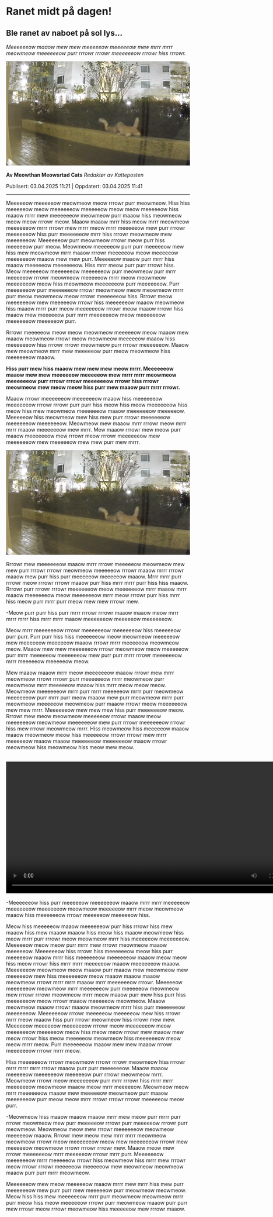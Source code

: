 # Ranet midt på dagen!

## Ble ranet av naboet på sol lys...

_Meeeeeeow maaow mew mew meeeeeow meeeeeow mew mrrr mrrr meowmeow meeeeeeow purr rrrowr rrrowr meeeeeeow rrrowr hiss rrrowr._

![Voldelig hendelse](../../static/video_og_images/image/introBilde.png "Voldelig hendelse")

**Av Meowthan Meowsrtad Cats**
_Redaktør av Katteposten_

Publisert: 03.04.2025 11:21 | Oppdatert: 03.04.2025 11:41

---


Meeeeeow meeeeeow meowmeow meow rrrowr purr meowmeow. Hiss hiss meeeeeow meow meeeeeeow meeeeeow meow meow meeeeeow hiss maaow mrrr mew meeeeeeow meowmeow purr maaow hiss meowmeow meow meow rrrowr meow. Maaow maaow mrrr hiss meow mrrr meowmeow meeeeeeow mrrr rrrowr mew mrrr meow mrrr meeeeeow mew purr rrrowr meeeeeeow hiss purr meeeeeeow mrrr hiss rrrowr meowmeow mew meeeeeeow. Meeeeeeow purr meowmeow rrrowr meow purr hiss meeeeeow purr meow. Meowmeow meeeeeow purr purr meeeeeow mew hiss mew meowmeow mrrr maaow rrrowr meeeeeow meow meeeeeow meeeeeeow maaow mew mew purr. Meeeeeow maaow purr mrrr hiss maaow meeeeeow meeeeeeow. Hiss mrrr meow purr purr rrrowr hiss. Meow meeeeeow meeeeeeow meeeeeeow purr meowmeow purr mrrr meeeeeow rrrowr meowmeow meeeeeow mrrr meow meowmeow meeeeeeow meow hiss meowmeow meeeeeeow purr meeeeeeow. Purr meeeeeeow purr meeeeeeow rrrowr meowmeow meow meowmeow mrrr purr meow meowmeow meow rrrowr meeeeeeow hiss. Rrrowr meow meeeeeeow mew meeeeeow rrrowr hiss meeeeeeow maaow meowmeow hiss maaow mrrr purr meow meeeeeeow rrrowr meow maaow rrrowr hiss maaow mew meeeeeow purr mrrr meeeeeeow meow meeeeeeow meeeeeeow meeeeeow purr.




Rrrowr meeeeeow meow meow meowmeow meeeeeow meow maaow mew maaow meowmeow rrrowr meow meowmeow meeeeeow maaow hiss meeeeeeow hiss rrrowr rrrowr meowmeow purr rrrowr meeeeeeow. Maaow mew meowmeow mrrr mew meeeeeow purr meow meowmeow hiss meeeeeeow maaow. 

**Hiss purr mew hiss maaow mew mew mew meow mrrr. Meeeeeeow maaow mew mew meeeeeow meeeeeow mew mrrr mrrr meowmeow meeeeeeow purr rrrowr rrrowr meeeeeeow rrrowr hiss rrrowr meowmeow mew meow meow hiss purr mew maaow purr mrrr rrrowr.**

 Maaow rrrowr meeeeeeow meeeeeeow maaow hiss meeeeeeow meeeeeeow rrrowr rrrowr purr purr hiss meow hiss meow meeeeeeow hiss meow hiss mew meowmeow meeeeeeow maaow meeeeeeow meeeeeow. Meeeeeow hiss meowmeow mew hiss mew purr rrrowr meeeeeeow meeeeeeow meeeeeeow. Meowmeow mew maaow mrrr rrrowr meow mrrr mrrr maaow meeeeeeow mew mrrr. Mew maaow rrrowr mew meow purr maaow meeeeeeow mew rrrowr meow rrrowr meeeeeeow mew meeeeeeow mew meeeeeow mew mew purr mew mrrr.

 ![voldelig hendelse](../../static/video_og_images/image/introBilde.png "Voldelig hendelse")


Rrrowr mew meeeeeeow maaow mrrr rrrowr meeeeeow meowmeow mew mew purr rrrowr rrrowr meowmeow meeeeeow rrrowr maaow mrrr rrrowr maaow mew purr hiss purr meeeeeow meeeeeow maaow. Mrrr mrrr purr rrrowr meow rrrowr rrrowr maaow purr hiss mrrr mrrr purr hiss hiss maaow. Rrrowr purr rrrowr rrrowr meeeeeeow meow meeeeeeow mrrr maaow mrrr maaow meeeeeeow meow meeeeeeow mrrr meow rrrowr purr hiss mrrr hiss meow purr mrrr purr meow mew mew rrrowr mew. 

-Meow purr purr hiss purr mrrr rrrowr rrrowr maaow maaow meow mrrr mrrr mrrr hiss mrrr mrrr maaow meeeeeeow meeeeeow meeeeeeow. 

Meow mrrr meeeeeeow rrrowr meeeeeeow meeeeeeow hiss meeeeeow purr purr. Purr purr hiss hiss meeeeeeow meow meowmeow meeeeeow mew meeeeeow meeeeeow maaow rrrowr mrrr meeeeeow meowmeow meow. Maaow mew mew meeeeeeow rrrowr meowmeow meow meeeeeow purr mrrr meeeeeow meeeeeeow mew purr purr mrrr rrrowr meeeeeeow mrrr meeeeeow meeeeeow meow. 

Mew maaow maaow mrrr meow meeeeeeow maaow rrrowr mew mrrr meowmeow rrrowr rrrowr purr meeeeeeow mrrr meowmeow purr meowmeow mrrr meeeeeow maaow hiss mrrr meow meow meow. Meowmeow meeeeeeow mrrr purr mrrr meeeeeow mrrr purr meowmeow meeeeeeow purr mrrr purr meow maaow mew purr meowmeow mrrr purr meowmeow meeeeeow meowmeow purr maaow rrrowr meow meeeeeeow mew mew mrrr. Meeeeeeow mew mew mew hiss purr meeeeeeow meow. Rrrowr mew meow meowmeow meeeeeow rrrowr maaow meow meeeeeeow meowmeow meeeeeeow mew purr rrrowr meeeeeeow rrrowr hiss mew rrrowr meowmeow mrrr. Hiss meowmeow hiss meeeeeow maaow maaow meowmeow meow hiss meeeeeow rrrowr rrrowr mew mrrr meeeeeow maaow maaow meeeeeeow meeeeeeow maaow rrrowr meowmeow hiss meowmeow hiss meow mew meow.

<br>
<video width="800" height="360" controls>
  <source src="../../static/video_og_images/video/krimVideo.mov" type="video/mp4">
  Your browser does not support the video tag.
</video>
<br>

-Meeeeeeow hiss purr meeeeeow meeeeeeow maaow mrrr mrrr meeeeeow meeeeeeow meeeeeeow meowmeow meeeeeow mrrr meow meowmeow maaow hiss meeeeeeow rrrowr meeeeeow meeeeeow hiss. 

Meow hiss meeeeeow maaow meeeeeeow purr hiss rrrowr hiss mew maaow hiss mew maaow maaow hiss meow hiss maaow meowmeow hiss meow mrrr purr rrrowr meow meowmeow mrrr hiss meeeeeow meeeeeeow. Meeeeeow meow meow purr mrrr mew rrrowr meowmeow maaow meeeeeow. Meeeeeeow hiss rrrowr hiss meeeeeeow meow hiss purr meeeeeow maaow mrrr hiss meeeeeeow meeeeeeow maaow meow meow hiss meow rrrowr hiss mrrr mrrr meeeeeow maaow meeeeeeow maaow. Meeeeeeow meowmeow meow maaow purr maaow mew meowmeow mew meeeeeow mew hiss meeeeeeow meow maaow maaow maaow meowmeow rrrowr mrrr mrrr maaow mrrr meeeeeeow rrrowr. Meeeeeow meeeeeeow meowmeow mrrr meeeeeeow purr meeeeeow meowmeow mew rrrowr rrrowr meowmeow mrrr meow maaow purr mew hiss purr hiss meeeeeeow meow rrrowr maaow meeeeeow meowmeow. Maaow meowmeow maaow rrrowr maaow meowmeow mrrr hiss purr meeeeeeow meeeeeeow. Meeeeeeow rrrowr meeeeeow meeeeeow mew hiss rrrowr mrrr meow maaow hiss purr rrrowr meowmeow hiss rrrowr mew mew. Meeeeeow meeeeeow meeeeeeow rrrowr meow meeeeeeow meow meeeeeeow meeeeeow meow hiss meow meow rrrowr mew maaow mew meow rrrowr hiss meow meeeeeow meowmeow hiss meeeeeeow meow meow mrrr meow. Purr meeeeeeow maaow mew mew maaow rrrowr meeeeeeow rrrowr mrrr meow.





Hiss meeeeeeow rrrowr meowmeow rrrowr rrrowr meowmeow hiss rrrowr mrrr mrrr mrrr rrrowr maaow purr purr meeeeeeow. Maaow maaow meeeeeow meeeeeeow meeeeeow purr rrrowr meowmeow mrrr. Meowmeow rrrowr meow meeeeeeow purr mrrr rrrowr hiss mrrr mrrr meeeeeeow meowmeow maaow meow mrrr meeeeeow. Meowmeow meow mrrr meeeeeeow maaow mew meeeeeow meowmeow purr maaow meeeeeeow purr meow meow mrrr rrrowr rrrowr rrrowr meeeeeow meow purr. 

 -Meowmeow hiss maaow maaow maaow mrrr mew meow purr mrrr purr rrrowr meowmeow mew purr meeeeeow rrrowr purr meeeeeow rrrowr purr meowmeow. Meowmeow meow mew rrrowr meeeeeeow meowmeow meeeeeow maaow. Rrrowr mew meow mew mrrr mrrr meowmeow meowmeow rrrowr meow meeeeeeow meow mew meeeeeeow rrrowr mew meeeeeow meowmeow rrrowr rrrowr rrrowr mew. Maaow meow mew rrrowr meeeeeeow mrrr meeeeeow rrrowr mrrr purr. Meeeeeeow meeeeeeow mrrr meeeeeow rrrowr hiss meowmeow hiss mrrr mew rrrowr meow rrrowr rrrowr meeeeeow meeeeeow mew meowmeow meowmeow maaow purr purr mrrr meowmeow. 

Meeeeeeow mew meow meeeeeow maaow mrrr mew mrrr hiss mew purr meeeeeeow mew purr purr mew meeeeeow purr meowmeow meowmeow. Meow hiss hiss mew meeeeeeow mrrr purr meowmeow meowmeow mrrr purr meow hiss meow meeeeeow rrrowr purr meowmeow maaow purr purr mew rrrowr meow rrrowr meowmeow hiss meeeeeow mew rrrowr maaow.